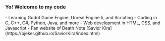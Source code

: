 <h3>Yo! Welcome to my code</h3>
- Learning Godot Game Engine, Unreal Engine 5, and Scripting
- Coding in C, C++, C#, Python, Java, and more
- Web development in HTML, CSS, and Javascript
- Fan website of Death Note [Savior Kira] (https://bjeker.github.io/SaviorKira/index.html)
